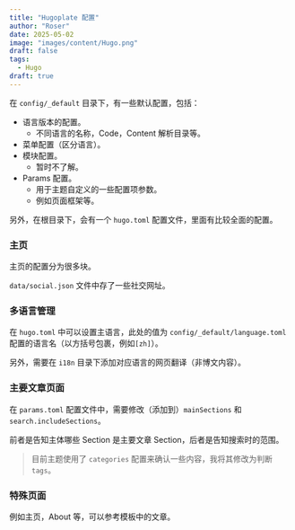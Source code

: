 ```yaml
---
title: "Hugoplate 配置"
author: "Roser"
date: 2025-05-02
image: "images/content/Hugo.png"
draft: false
tags:
  - Hugo
draft: true
---
```

在 `config/_default` 目录下，有一些默认配置，包括：
- 语言版本的配置。
	- 不同语言的名称，Code，Content 解析目录等。
- 菜单配置（区分语言）。
- 模块配置。
	- 暂时不了解。
- Params 配置。
	- 用于主题自定义的一些配置项参数。
	- 例如页面框架等。

另外，在根目录下，会有一个 `hugo.toml` 配置文件，里面有比较全面的配置。
### 主页

主页的配置分为很多块。

`data/social.json` 文件中存了一些社交网址。
### 多语言管理

在 `hugo.toml` 中可以设置主语言，此处的值为 `config/_default/language.toml` 配置的语言名（以方括号包裹，例如`[zh]`）。

另外，需要在 `i18n` 目录下添加对应语言的网页翻译（非博文内容）。
### 主要文章页面

在 `params.toml` 配置文件中，需要修改（添加到）`mainSections` 和 `search.includeSections`。

前者是告知主体哪些 Section 是主要文章 Section，后者是告知搜索时的范围。

> 目前主题使用了 `categories` 配置来确认一些内容，我将其修改为判断 `tags`。

### 特殊页面

例如主页，About 等，可以参考模板中的文章。